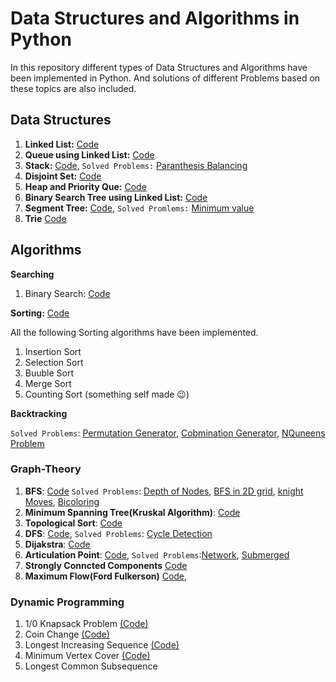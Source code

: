 # Data Structures and Algorithms in Python
In this repository different types of Data Structures and Algorithms have been implemented in Python. And solutions of different Problems based on these topics are also included.

## Data Structures

1. **Linked List:** [Code](https://github.com/Mushahid2521/Data-Structures-and-Algorithms-in-Python/blob/master/DataStructure/linkedList.py)
2. **Queue using Linked List:** [Code](https://github.com/Mushahid2521/Data-Structures-and-Algorithms-in-Python/blob/master/DataStructure/QueInLinkedlist.py)
3. **Stack:** [Code](https://github.com/Mushahid2521/Data-Structures-and-Algorithms-in-Python/blob/master/DataStructure/stack.py), ```Solved Problems:``` [Paranthesis Balancing](https://github.com/Mushahid2521/Data-Structures-and-Algorithms-in-Python/blob/master/DataStructure/parenthesisBalancing.py)
4. **Disjoint Set:** [Code](https://github.com/Mushahid2521/Data-Structures-and-Algorithms-in-Python/blob/master/DataStructure/DisjointSet.py)
5. **Heap and Priority Que:** [Code](https://github.com/Mushahid2521/Data-Structures-and-Algorithms-in-Python/blob/master/DataStructure/heap%26PrirotyQueue.py)
6. **Binary Search Tree using Linked List:** [Code](https://github.com/Mushahid2521/Data-Structures-and-Algorithms-in-Python/blob/master/DataStructure/BinarySearchTree.py)
7. **Segment Tree:** [Code](https://github.com/Mushahid2521/Data-Structures-and-Algorithms-in-Python/blob/master/DataStructure/SegmentTree.py), ```Solved Promlems:``` [Minimum value](https://github.com/Mushahid2521/Data-Structures-and-Algorithms-in-Python/blob/master/Problems/Segment_tree_minimumQuery.py)
8. **Trie** [Code](https://github.com/Mushahid2521/Data-Structures-and-Algorithms-in-Python/blob/master/DataStructure/trie_DataStructure.py)

## Algorithms

**Searching**
1. Binary Search: [Code](https://github.com/Mushahid2521/Data-Structures-and-Algorithms-in-Python/blob/master/DataStructure/bianrySearch.py) 

**Sorting:** [Code](https://github.com/Mushahid2521/Data-Structures-and-Algorithms-in-Python/blob/master/DataStructure/SrotingAlgorithms.py)

All the following Sorting algorithms have been implemented.
1. Insertion Sort
2. Selection Sort
3. Buuble Sort
4. Merge Sort
5. Counting Sort (something self made :wink:) 

**Backtracking**

```Solved Problems```: [Permutation Generator](https://github.com/Mushahid2521/Data-Structures-and-Algorithms-in-Python/blob/master/Algos/permutationGeneratorBacktracking.py), [Cobmination Generator](https://github.com/Mushahid2521/Data-Structures-and-Algorithms-in-Python/blob/master/Algos/conbinationGenerator.py), [NQuneens Problem](https://github.com/Mushahid2521/Data-Structures-and-Algorithms-in-Python/blob/master/Problems/nQueens.py)

### Graph-Theory

1. **BFS**: [Code](https://github.com/Mushahid2521/Data-Structures-and-Algorithms-in-Python/blob/master/Algos/bfs.py) ```Solved Problems```: [Depth of Nodes](https://github.com/Mushahid2521/Data-Structures-and-Algorithms-in-Python/blob/master/Problems/bfs_traversal.py), [BFS in 2D grid](https://github.com/Mushahid2521/Data-Structures-and-Algorithms-in-Python/blob/master/graph/risk_bfs_2d.py), [knight Moves](https://github.com/Mushahid2521/Data-Structures-and-Algorithms-in-Python/blob/master/graph/knight_moves.py), [Bicoloring](https://github.com/Mushahid2521/Data-Structures-and-Algorithms-in-Python/blob/master/graph/bicoloring.py)
2. **Minimum Spanning Tree(Kruskal Algorithm)**: [Code](https://github.com/Mushahid2521/Data-Structures-and-Algorithms-in-Python/blob/master/graph/mst_kruskal.py)
3. **Topological Sort**: [Code](https://github.com/Mushahid2521/Data-Structures-and-Algorithms-in-Python/blob/master/LeetCode%20Interview%20Questions/Course_Schedule_topSort.py)
4. **DFS**: [Code](https://github.com/Mushahid2521/Data-Structures-and-Algorithms-in-Python/blob/master/graph/dfs.py), ```Solved Problems```: [Cycle Detection](https://github.com/Mushahid2521/Data-Structures-and-Algorithms-in-Python/blob/master/graph/detect_cycle_dfs.py)
5. **Dijakstra**: [Code](https://github.com/Mushahid2521/Data-Structures-and-Algorithms-in-Python/blob/master/graph/Dijakstra.py)
6. **Articulation Point**: [Code](https://github.com/Mushahid2521/Data-Structures-and-Algorithms-in-Python/blob/master/graph/articulation_points_code.py), ```Solved Problems```:[Network](https://github.com/Mushahid2521/Data-Structures-and-Algorithms-in-Python/blob/master/graph/articulation_point_network_315.py), [Submerged](https://github.com/Mushahid2521/Data-Structures-and-Algorithms-in-Python/blob/master/graph/articulation_point_spog.py)
7. **Strongly Conncted Components** [Code](https://github.com/Mushahid2521/Data-Structures-and-Algorithms-in-Python/blob/master/graph/strongly_connected_components(SCC).py)
8. **Maximum Flow(Ford Fulkerson)** [Code](https://github.com/Mushahid2521/Data-Structures-and-Algorithms-in-Python/blob/master/graph/Maximul_flow_Ford_Fulkerson.py), 

### Dynamic Programming

1. 1/0 Knapsack Problem [(Code)](https://github.com/Mushahid2521/Data-Structures-and-Algorithms-in-Python/blob/master/Dynamic%20Programming/Knapsack_p10130.py)
2. Coin Change [(Code)](https://github.com/Mushahid2521/Data-Structures-and-Algorithms-in-Python/blob/master/Dynamic%20Programming/coin_change.py)
3. Longest Increasing Sequence [(Code)](https://github.com/Mushahid2521/Data-Structures-and-Algorithms-in-Python/blob/master/Dynamic%20Programming/longest_increasing_sequence_LIS.py)
4. Minimum Vertex Cover [(Code)](https://github.com/Mushahid2521/Data-Structures-and-Algorithms-in-Python/blob/master/Dynamic%20Programming/minimum_vertex_cover.py)
5. Longest Common Subsequence 




